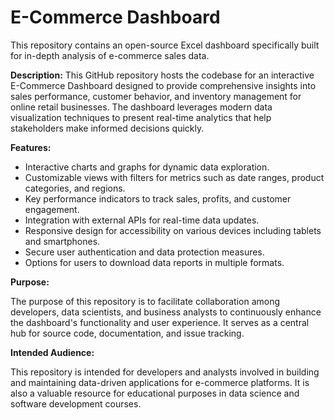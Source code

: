 # E-Commerce Dashboard
This repository contains an open-source Excel dashboard specifically built for in-depth analysis of e-commerce sales data.

**Description:**
This GitHub repository hosts the codebase for an interactive E-Commerce Dashboard designed to provide comprehensive insights into sales performance, customer behavior, and inventory management for online retail businesses. The dashboard leverages modern data visualization techniques to present real-time analytics that help stakeholders make informed decisions quickly.

**Features:**
* Interactive charts and graphs for dynamic data exploration.
* Customizable views with filters for metrics such as date ranges, product categories, and regions.
* Key performance indicators to track sales, profits, and customer engagement.
* Integration with external APIs for real-time data updates.
* Responsive design for accessibility on various devices including tablets and smartphones.
* Secure user authentication and data protection measures.
* Options for users to download data reports in multiple formats.

**Purpose:**

The purpose of this repository is to facilitate collaboration among developers, data scientists, and business analysts to continuously enhance the dashboard's functionality and user experience. It serves as a central hub for source code, documentation, and issue tracking.

**Intended Audience:**

This repository is intended for developers and analysts involved in building and maintaining data-driven applications for e-commerce platforms. It is also a valuable resource for educational purposes in data science and software development courses.
